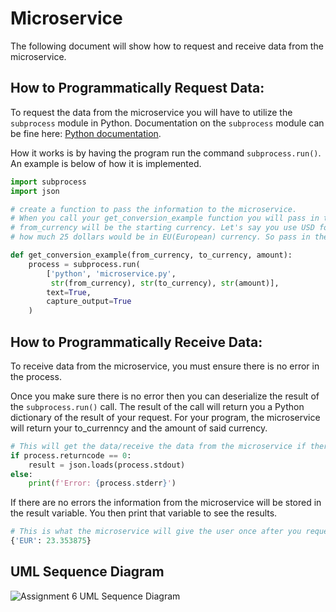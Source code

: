 # Microservice
The following document will show how to request and receive data from the microservice.


## How to Programmatically Request Data:

To request the data from the microservice you will have to utilize the `subprocess` module in Python. Documentation on the `subprocess` module can be fine here: [Python documentation](https://docs.python.org/3/library/subprocess.html#module-subprocess).

How it works is by having the program run the command `subprocess.run()`. An example is below of how it is implemented. 


```python
import subprocess
import json

# create a function to pass the information to the microservice.
# When you call your get_conversion_example function you will pass in the following:
# from_currency will be the starting currency. Let's say you use USD for US currency. And you want to know
# how much 25 dollars would be in EU(European) currency. So pass in the from_currency, to_currency, and 25 as an example.

def get_conversion_example(from_currency, to_currency, amount):
    process = subprocess.run(
        ['python', 'microservice.py',
         str(from_currency), str(to_currency), str(amount)],
        text=True,
        capture_output=True
    )
```


## How to Programmatically Receive Data:

To receive data from the microservice, you must ensure there is no error in the process.

Once you make sure there is no error then you can deserialize the result of the `subprocess.run()` call. The result of the call will return you a Python dictionary of the result of your request. For your program, the microservice will return your to_currenncy and the amount of said currency. 

```python 
# This will get the data/receive the data from the microservice if there are no errors.
if process.returncode == 0:
    result = json.loads(process.stdout)
else:
    print(f'Error: {process.stderr}')
```

If there are no errors the information from the microservice will be stored in the result variable. You then print that variable to see the results. 

```python
# This is what the microservice will give the user once after you request and receive the below data. 
{'EUR': 23.353875}
```

## UML Sequence Diagram
![Assignment 6 UML Sequence Diagram](https://github.com/jcagado/Assignment9-Microservice/assets/122224291/b36e2566-f73f-4e15-8961-31cc7babda02)




 





